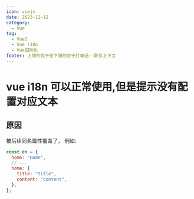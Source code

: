```yaml
---
icon: vuejs
date: 2023-12-12
category:
  - Vue
tag:
  - Vue3
  - Vue i18n
  - Vue国际化
footer: 上铺的蚊子给下铺的蚊子打电话——联系上下文
---
```


# vue i18n 可以正常使用,但是提示没有配置对应文本

## 原因

被后续同名属性覆盖了，
例如:

```js
const en = {
  home: "Home",
  // ...
  home: {
    title: "title",
    content: "content",
  },
};
```

